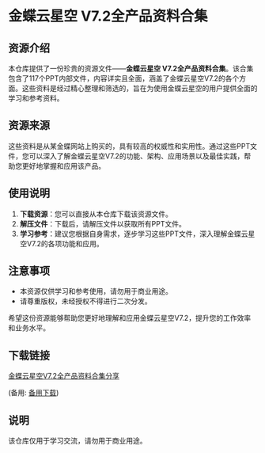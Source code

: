 # 金蝶云星空 V7.2全产品资料合集

## 资源介绍

本仓库提供了一份珍贵的资源文件——**金蝶云星空 V7.2全产品资料合集**。该合集包含了117个PPT内部文件，内容详实且全面，涵盖了金蝶云星空V7.2的各个方面。这些资料是经过精心整理和筛选的，旨在为使用金蝶云星空的用户提供全面的学习和参考资料。

## 资源来源

这些资料是从某金蝶网站上购买的，具有较高的权威性和实用性。通过这些PPT文件，您可以深入了解金蝶云星空V7.2的功能、架构、应用场景以及最佳实践，帮助您更好地掌握和应用该产品。

## 使用说明

1. **下载资源**：您可以直接从本仓库下载该资源文件。
2. **解压文件**：下载后，请解压文件以获取所有PPT文件。
3. **学习参考**：建议您根据自身需求，逐步学习这些PPT文件，深入理解金蝶云星空V7.2的各项功能和应用。

## 注意事项

- 本资源仅供学习和参考使用，请勿用于商业用途。
- 请尊重版权，未经授权不得进行二次分发。

希望这份资源能够帮助您更好地理解和应用金蝶云星空V7.2，提升您的工作效率和业务水平。

## 下载链接
[金蝶云星空V7.2全产品资料合集分享](https://pan.quark.cn/s/b49b3cfd7033) 

(备用: [备用下载](https://pan.baidu.com/s/1LD_Mi6cXN5Liz-mZAqJh9w?pwd=1234))

## 说明

该仓库仅用于学习交流，请勿用于商业用途。

